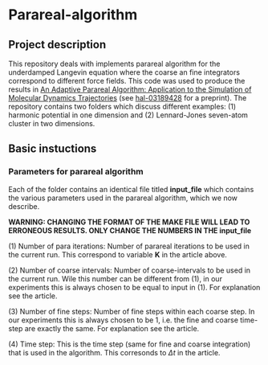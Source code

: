 # Parareal-algorithm

## Project description 
This repository deals with implements parareal algorithm for the underdamped Langevin equation where the coarse an fine integrators correspond to different force fields. This code was used to produce the results in [An Adaptive Parareal Algorithm: Application to the Simulation of Molecular Dynamics Trajectories](https://epubs.siam.org/doi/abs/10.1137/21M1412979) (see [hal-03189428](https://hal.science/hal-03189428) for a preprint). The repository contains two folders which discuss different examples: (1) harmonic potential in one dimension and (2) Lennard-Jones seven-atom cluster in two dimensions. 

## Basic instuctions

### Parameters for parareal algorithm
Each of the folder contains an identical file titled **input_file** which contains the various parameters used in the parareal algorithm, which we now describe. 

**WARNING: CHANGING THE FORMAT OF THE MAKE FILE WILL LEAD TO ERRONEOUS RESULTS. ONLY CHANGE THE NUMBERS IN THE input_file**   

(1) Number of para iterations: Number of parareal iterations to be used in the current run. This correspond to variable **K** in the article above. 

(2) Number of coarse intervals: Number of coarse-intervals to be used in the current run. Wile this number can be different from (1), in our experiments this is always chosen to be equal to input in (1). For explanation see the article. 

(3) Number of fine steps: Number of fine steps within each coarse step. In our experiments this is always chosen to be 1, i.e. the fine and coarse time-step are exactly the same. For explanation see the article. 

(4) Time step: This is the time step (same for fine and coarse integration) that is used in the algorithm. This corresonds to $\Delta t$ in the article.


